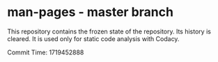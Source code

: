 # man-pages - master branch

This repository contains the frozen state of the repository.
Its history is cleared. It is used only for static code
analysis with Codacy.

Commit Time: 1719452888
